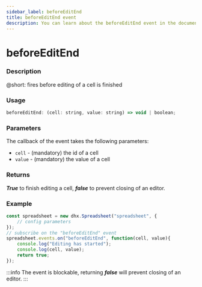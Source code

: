 ```yaml
---
sidebar_label: beforeEditEnd
title: beforeEditEnd event
description: You can learn about the beforeEditEnd event in the documentation of the DHTMLX JavaScript Spreadsheet library. Browse developer guides and API reference, try out code examples and live demos, and download a free 30-day evaluation version of DHTMLX Spreadsheet.
---
```


# beforeEditEnd

### Description

@short: fires before editing of a cell is finished

### Usage

~~~jsx
beforeEditEnd: (cell: string, value: string) => void | boolean;
~~~

### Parameters

The callback of the event takes the following parameters:

- `cell` - (mandatory) the id of a cell
- `value` - (mandatory) the value of a cell

### Returns

***True*** to finish editing a cell, ***false*** to prevent closing of an editor.

### Example

~~~jsx {5-9}
const spreadsheet = new dhx.Spreadsheet("spreadsheet", {
    // config parameters
});
// subscribe on the "beforeEditEnd" event
spreadsheet.events.on("beforeEditEnd", function(cell, value){
 	console.log("Editing has started");
    console.log(cell, value);
    return true;
});
~~~

:::info
The event is blockable, returning ***false*** will prevent closing of an editor.
:::